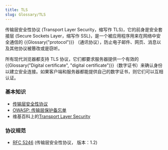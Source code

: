 ```yaml
---
title: TLS
slug: Glossary/TLS
---
```

传输层安全性协议 (Transport Layer Security，缩写作 TLS)，它的前身是安全套接层 (Secure Sockets Layer，缩写作 SSL)，是一个被应用程序用来在网络中安全通信的 {{Glossary("protocol")}} （通讯协议），防止电子邮件、网页、消息以及其他协议被篡改或是窃听。

所有现代浏览器都支持 TLS 协议，它们都要求服务器提供一个有效的{{Glossary("Digital certificate", "digital certificate")}}（数字证书）来确认身份以建立安全连接。如果客户端和服务器都能提供自己的数字证书，则它们可以互相认证。

### 基本知识

- [传输层安全性协议](/zh-CN/docs/Web/Security/Transport_Layer_Security)
- [OWASP: 传输层保护备忘单](https://www.owasp.org/index.php/Transport_Layer_Protection_Cheat_Sheet)
- 维基百科上的[Transport Layer Security](https://zh.wikipedia.org/wiki/Transport_Layer_Security)

### 协议规范

- [RFC 5246](https://tools.ietf.org/html/rfc5246) (传输层安全性协议， 版本：1.2)

